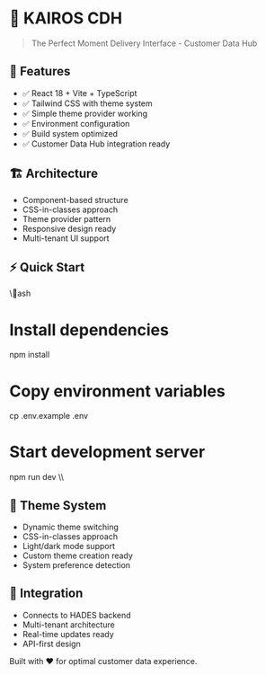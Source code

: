 ﻿# 🎨 KAIROS CDH

> The Perfect Moment Delivery Interface - Customer Data Hub

## 🚀 Features
- ✅ React 18 + Vite + TypeScript
- ✅ Tailwind CSS with theme system
- ✅ Simple theme provider working
- ✅ Environment configuration
- ✅ Build system optimized
- ✅ Customer Data Hub integration ready

## 🏗️ Architecture
- Component-based structure
- CSS-in-classes approach
- Theme provider pattern
- Responsive design ready
- Multi-tenant UI support

## ⚡ Quick Start
\\\ash
# Install dependencies
npm install

# Copy environment variables
cp .env.example .env

# Start development server
npm run dev
\\\

## 🎨 Theme System
- Dynamic theme switching
- CSS-in-classes approach
- Light/dark mode support
- Custom theme creation ready
- System preference detection

## 🔗 Integration
- Connects to HADES backend
- Multi-tenant architecture
- Real-time updates ready
- API-first design

Built with ❤️ for optimal customer data experience.
